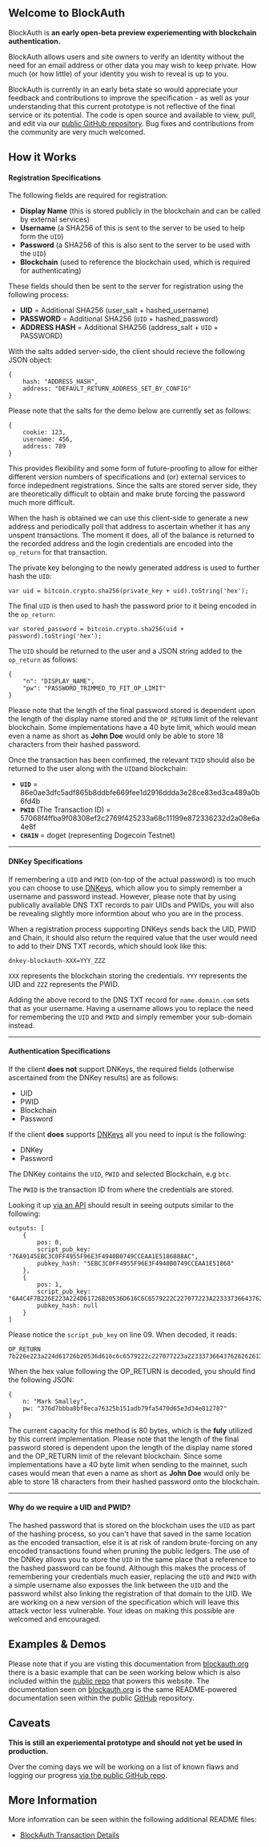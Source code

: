 ## Welcome to BlockAuth

BlockAuth is __an early open-beta preview experiementing with blockchain authentication.__

BlockAuth allows users and site owners to verify an identity without the need for an email address or other data you may wish to keep private. How much (or how little) of your identity you wish to reveal is up to you. 

BlockAuth is currently in an early beta state so would appreciate your feedback and contributions to improve the specification - as well as your understanding that this current prototype is not reflective of the final service or its potential. The code is open source and available to view, pull, and edit via our [public GitHub repository](https://github.com/Neuroware-IO/blockauth). Bug fixes and contributions from the community are very much welcomed. 

## How it Works

#### Registration Specifications

The following fields are required for registration:

* __Display Name__ (this is stored publicly in the blockchain and can be called by external services)
* __Username__ (a SHA256 of this is sent to the server to be used to help form the `UID`)
* __Password__ (a SHA256 of this is also sent to the server to be used with the `UID`)
* __Blockchain__ (used to reference the blockchain used, which is required for authenticating)

These fields should then be sent to the server for registration using the following process:

* __UID__ = Additional SHA256 (user_salt + hashed_username)
* __PASSWORD__ = Additional SHA256 (`UID` + hashed_password)
* __ADDRESS HASH__ = Additional SHA256 (address_salt + `UID` + PASSWORD)

With the salts added server-side, the client should recieve the following JSON object:

<!--pre-javascript-->
```
{
    hash: "ADDRESS_HASH",
    address: "DEFAULT_RETURN_ADDRESS_SET_BY_CONFIG"
}
```

Please note that the salts for the demo below are currently set as follows:

<!--pre-javascript-->
```
{
    cookie: 123,
    username: 456,
    address: 789
}
```

This provides flexibility and some form of future-proofing to allow for either different version numbers of specifications and (or) external services to force indepednent registrations. Since the salts are stored server side, they are theoretically difficult to obtain and make brute forcing the password much more difficult.

When the hash is obtained we can use this client-side to generate a new address and periodically poll that address to ascertain whether it has any unspent transactions. The moment it does, all of the balance is returned to the recorded address and the login credentials are encoded into the `op_return` for that transaction.

The private key belonging to the newly generated address is used to further hash the `UID`:

<!--pre-javascript-->
```
var uid = bitcoin.crypto.sha256(private_key + uid).toString('hex');
```

The final `UID` is then used to hash the password prior to it being encoded in the `op_return`:

<!--pre-javascript-->
```
var stored_password = bitcoin.crypto.sha256(uid + password).toString('hex');
```

The `UID` should be returned to the user and a JSON string added to the `op_return` as follows:

<!--pre-javascript-->
```
{
    "n": "DISPLAY_NAME",
    "pw": "PASSWORD_TRIMMED_TO_FIT_OP_LIMIT"
}
```

Please note that the length of the final password stored is dependent upon the length of the display name stored and the `OP_RETURN` limit of the relevant blockchain. Some implementations have a 40 byte limit, which would mean even a name as short as __John Doe__ would only be able to store 18 characters from their hashed password.

Once the transaction has been confirmed, the relevant `TXID` should also be returned to the user along with the `UID`and blockchain:

* __`UID`__ = 86e0ae3dfc5adf865b8ddbfe669fee1d2916ddda3e28ce83ed3ca489a0b6fd4b
* __`PWID`__ (The Transaction ID) = 57068f4ffba9f08308ef2c2769f425233a68c11199e872336232d2a08e6a4e8f
* __`CHAIN`__ = doget (representing Dogecoin Testnet)

-----

#### DNKey Specifications

If remembering a `UID` and `PWID` (on-top of the actual password) is too much you can choose to use [DNKeys](http://dnkey.org), which allow you to simply remember a username and password instead. However, please note that by using publically available DNS TXT records to pair UIDs and PWIDs, you will also be revealing slightly more informtion about who you are in the process.

When a registration process supporting DNKeys sends back the UID, PWID and Chain, it should also return the required value that the user would need to add to their DNS TXT records, which should look like this:

<!--pre-html-->
```
dnkey-blockauth-XXX=YYY_ZZZ
```

`XXX` represents the blockchain storing the credentials. `YYY` represents the UID and `ZZZ` represents the PWID.

Adding the above record to the DNS TXT record for `name.domain.com` sets that as your username. Having a username allows you to replace the need for remembering the `UID` and `PWID` and simply remember your sub-domain instead.

-----

#### Authentication Specifications

If the client __does not__ support DNKeys, the required fields (otherwise ascertained from the DNKey results) are as follows:

* UID
* PWID
* Blockchain
* Password

If the client __does__ supports [DNKeys](http://dnkey.org) all you need to input is the following:

* DNKey
* Password

The DNKey contains the `UID`, `PWID` and selected Blockchain, e.g `btc`.

The `PWID` is the transaction ID from where the credentials are stored.

Looking it up [via an API](http://api.blockstrap.com/v0/doget/transaction/id/57068f4ffba9f08308ef2c2728f425233a68c11199e872336232d2a08e6a4e8f?showtxnio=1&prettyprint=1) should result in seeing outputs similar to the following:

<!--pre-javascript-->
```
outputs: [
    {
        pos: 0,
        script_pub_key: "76A9145EBC3C0FF4955F96E3F4940B0749CCEAA1E5186888AC",
        pubkey_hash: "5EBC3C0FF4955F96E3F4940B0749CCEAA1E51868"
    },
    {
        pos: 1,
        script_pub_key: "6A4C4F7B226E223A224D61726B20536D616C6C6579222C227077223A22333736643762626261386266386563613736333235623135316164623739666135343730643635653364333465383132373837227D",
        pubkey_hash: null
    }
]
```

Please notice the `script_pub_key` on line 09. When decoded, it reads:

<!--pre-html-->
```
OP_RETURN 7b226e223a224d61726b20536d616c6c6579222c227077223a22333736643762626261386266386563613736333235623135316164623739666135343730643635653364333465383132373837227d
```

When the hex value following the OP_RETURN is decoded, you should find the following JSON:

<!--pre-javascript-->
```
{
    n: "Mark Smalley",
    pw: "376d7bbba8bf8eca76325b151adb79fa5470d65e3d34e812787"
}
```

The current capacity for this method is 80 bytes, which is the __fuly__ utilized by this current implementation. Please note that the length of the final password stored is dependent upon the length of the display name stored and the OP_RETURN limit of the relevant blockchain. Since some implementations have a 40 byte limit when sending to the mainnet, such cases would mean that even a name as short as __John Doe__ would only be able to store 18 characters from their hashed password onto the blockchain.

-----

#### Why do we require a UID and PWID?

The hashed password that is stored on the blockchain uses the `UID` as part of the hashing process, so you can't have that saved in the same location as the encoded transaction, else it is at risk of random brute-forcing on any encoded transactions found when pruning the public ledgers. The use of the DNKey allows you to store the `UID` in the same place that a reference to the hashed password can be found. Although this makes the process of remembering your credentials much easier, replacing the `UID` and `PWID` with a simple username also exposses the link between the `UID` and the password whilst also linking the registration of that domain to the UID. We are working on a new version of the specification which will leave this attack vector less vulnerable. Your ideas on making this possible are welcomed and encouraged.

## Examples & Demos

Please note that if you are visting this documentation from [blockauth.org](http://blockauth.org) there is a basic example that can be seen working below which is also included within the [public repo](https://github.com/Neuroware-IO/blockauth) that powers this website. The documentation seen on [blockauth.org](http:/blockauth.org) is the same README-powered documentation seen within the public [GitHub](https://github.com/Neuroware-IO/blockauth) repository.

## Caveats

__This is still an experiemental prototype and should not yet be used in production.__

Over the coming days we will be working on a list of known flaws and logging our progress [via the public GitHub repo](https://github.com/Neuroware-IO/blockauth). 

## More Information

More infomration can be seen within the following additional README files:

* [BlockAuth Transaction Details](https://github.com/Neuroware-IO/blockauth/blob/master/docs/blockauth-tx-details.md)